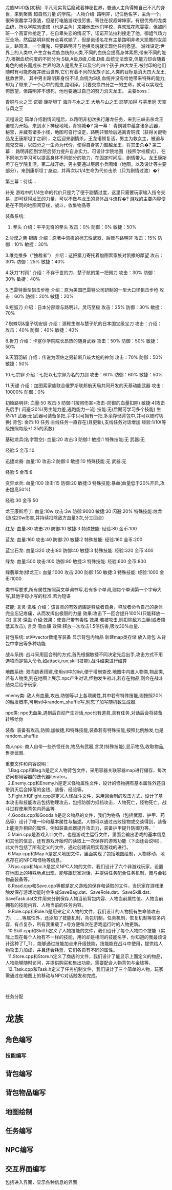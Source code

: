 龙族MUD版(初稿)
   平凡现实背后隐藏着神秘世界，普通人主角得知自己不凡的身世，来到聚集 超自然力量 的学院。
人物介绍:
路明非，记住他名字，主角一个。很笨很蠢学习很渣，但是打电脑游戏很厉害。寄住在叔叔婶婶家。有很优秀的龙类血统，所以学院派诺诺（也是主角）来接他去他们学校，喜欢班花陈雯雯，但被同班一个高富帅抢走了，在自卑失恋的情况下，诺诺开法拉利接走了他，御姐气场力压全场，然后路明非就有点喜欢她了，但是诺诺名花有主是路明非老大凯撒的女朋友。路鸣泽，一个魔鬼，只要路明非与他换灵魂就实现他任何愿望。
游戏设定:世界上的人类中,产生含有龙族血统的人类,不同的血统会提高身体素质,带来不同的能力.根据血统纯度的不同分为:S级,A级,B级,C级,D级.血统无法改变,但能力却会随着角色的成长而成长.世界的敌人是黑龙王以及它的四个孩子,四大龙王.被封印的他们随时有可能苏醒并统治世界,它们有着不同的龙族子民,人类的目标是消灭四大龙王,拯救世界。
其中男主路明非身份不详,血统为S级,血统并没有给他带来特殊的能力,却为了带来了一个心中的魔鬼,路明泽。只要交换四分之一的生命，就可以实现任何愿望。但路明非不想死，他也要通过自己的努力消灭龙王。
主要boss：

青铜与火之王 诺顿 康斯坦丁
海洋与水之王
大地与山之王 耶梦加得 与芬里厄
天空与风之王

流程设定
简单介绍剧情流程后，以路明非初次执行屠龙任务，来到三峡击杀龙王诺顿为开始，来到水下神秘地域，青铜城�?
第一幕：
青铜城中蕴含诸多武器，秘宝，并藏有诸多小怪，地图可自行设定，路明非冒险后逃离青铜城（获得关键物品龙王康斯坦丁之卵），之后迎来剧情杀，王龙诺顿复活，男主为救女主，被迫与魔鬼交易，以四分之一生命为代价，使得自身实力超越龙王，将其击杀�?
第二幕：
路明非回到学院后努力提升自身实力。可设计学院地图（按照学校模式），在不同地方学习可以提高身体不同部分的能力，在固定时间后，剧情带入。龙王康斯坦丁在学院复活，第二战开始，男主要通过层层小兵围堵（地图，以及设计等主要部分），来到康斯坦丁身边，并再次以1/4生命为代价击杀（只为剧情过渡）�?

第三幕：待续...

补充
  游戏中的1/4生命的代价只是为了便于剧情过度，这里只需要玩家输入指令交易，即可获得龙王的力量，可以不做与龙王的具体战斗流程�?
  游戏的主要内容便是在不同的地图间穿梭，战斗，收集物品等

 
装备系统:

1.	拳头
介绍：平平无奇的拳头
攻击：0%
防御：0%
敏捷：50%


2.沙漠之鹰·银版
介绍：原著中凯撒的标志性武器，后赠与路明非
攻击：15%
防御：10%
敏捷：30%

3.维克推多（“独裁者”）
介绍：这把猎刀寄托着加图索家族对凯撒的厚望
攻击：30%
防御：25%
敏捷：40%

4.妖刀“村雨”
介绍：不存于世的刀，楚子航的第一把佩刀
攻击：30%
防御：30%
敏捷：40%

5.巴雷特重型狙击步枪
介绍：原为美国巴雷特公司研制的一型大口径狙击步枪
攻击：60%
防御：20%
敏捷：20%

6.短弧刀
介绍：日本分部赠与路明非，灵巧至极
攻击：25%
防御：30%
敏捷：70%

7.蜘蛛切&童子切安钢
介绍：源稚生赠与楚子航的日本国宝级宝刀
攻击：介绍：
攻击：40%
防御：40%
敏捷：40%

8.折刀
介绍：卡塞尔学院院长昂热的随身武器
攻击：50%
防御：50%
敏捷：50%

9.天羽羽斩
介绍：传说为须佐之男斩断八岐大蛇的神剑
攻击：70%
防御：50%
敏捷：50%

10.七宗罪
介绍：七把以七宗罪为名的刀剑
攻击：60%
防御：60%
敏捷：50%

11.天谴
介绍：加图索家族联合俄罗斯联邦航天局共同开发的天基动能武器
攻击：10000%
防御：0%


初始路明非:
血量:50
攻击:5
防御:1(按照伤害=攻击-防御的血量扣除)
敏捷:4(攻击先后手)
闪避:20%(男主能力差,逃跑能力一流)
技能:无(后期可学习多个技能)
生命:1/1
武器:无(武器可装备多把,手中只可拥有一把,多余存储背包中,并可以随时切换)
背包:
金币:10
任务:主线任务一直存在(且更新),支线任务对话增加
经验:1/10(等级按照每级*1.25的系数)



基础龙兵(名字暂空):
血量:20
攻击:3
防御:1
敏捷:1
特殊技能:无
武器:无

经验:5
金币:10



迅捷龙裔:
血量:10
攻击:2
防御:0
敏捷:10
特殊技能:无
武器:无

经验:5
金币:8



变异龙兵:
血量:100
攻击:15
防御:20
敏捷:3
特殊技能:暴血(血量低于20%开启,攻击提高50%)

经验:30
金币:50



龙王康斯坦丁:
血量:10w
攻击:3w
防御:9000
敏捷:30
闪避:20%
特殊技能:烛龙(造成20w伤害,并持续扣除敌方血量3次,分三回合)




红龙:
血量:80
攻击:20
防御:10
敏捷:3
特殊技能:
经验:80
金币:100




蓝龙:
血量:160
攻击:40
防御:20
敏捷:2
特殊技能:
经验:160
金币:200



蓝宝石龙:
血量:320
攻击:80
防御:40
敏捷:3
特殊技能:
经验:320
金币:400



绿龙:
血量:500
攻击:100
防御:80
敏捷:3
特殊技能:
经验:600
金币:800




绿翡翠龙(绿龙王):
血量:1000
攻击:200
防御:150
敏捷:3
特殊技能:
经验:1000
金币:1000




类书写要求,所有属性按照英文单词书写,若有多个单词,则每个单词第一个字母大写,其他字母小写的标准,若为短语

技能:
言灵·鬼胜 介绍：该言灵的有效范围是释放者自身，释放者命令自己的身体完全忘记疼痛，从而发挥出极限的力量
效果:攻击下一回合提升100%(只能释放一次)
言灵·深血 介绍:效果：使自己带有毒性 
效果:若被攻击,则扣除敌方血量(或者降低其攻击),
言灵·吸血镰 
效果:释放一次攻击1.5倍伤害,吸收30%血量.

背包系统:
stl中vector数组写装备
显示背包内物品 新建map类存储
放入背包
从背包中拿出等多种功能

战斗系统:
战斗采用回合制的方式,首先根据敏捷不同决定先后出手,攻击方式不用选项而是输入命令,如attack,run,skill(技能).战斗结束进行结算


地图系统:
双向链表搭建,使用stl中的list,便于增删查改.地图中内置人物类,物品类,若有人物类,则在地图上展示.npc产生对话,怪物发生战斗,若存在物品,则会在战斗结束后给予玩家.

enemy类:
敌人有血量,攻击,防御等以上各项属性,其中若有特殊技能,则按照20%的触发概率,可用stl中random_shuffle写,别忘了加<ctime>写随机数生成器.

npc类:
npc无血条,遇到后自动产生对话,npc也有道具,具有任务,对话后会将装备转移给你

装备:
装备有攻击,防御,加敏捷,和特殊技能,装备若有特殊技能,按照比例触发,也是random_shuffle

商人npc:
商人自带一些杀怪任务,物品有武器,言灵(特殊技能),显示物品,收取物品,售卖武器.


重要文件和内容说明：<br>
    1.Bag.cpp和Bag.h是定义人物背包文件，采用容器关联容器map进行储存，每次访问都用容器的迭代器iterator。<br>
    2.Enemy.cpp和Enemy.h是定义怪物属性文件，设计的怪物拥有基本属性外还自带消灭后会掉落的金钱、装备、经验等。<br>
    3.Fight.h和Fight.cpp是定义人怪战斗文件，采用回合制的攻击方式，设计了基本攻击和技能攻击包括物理攻击，包括防御力抵挡攻击，人物死亡，怪物死亡，战斗过程使用背包内药品等<br>
    4.Goods.cpp和Goods.h是定义物品的文件，我们为物品（包括武器、护甲、药品等）设计了唯一ID和基本属性与描述。人物可以通过击败怪物或交谈得到，装备上能提升相应的属性，例如装备武器提升攻击力，装备护甲提升防御力等。'<br>
    5.Main.cpp是游戏入口文件，也是游戏主运行文件，里面会输出游戏的基本信息和其他的信息，还有游戏开始时的读取上一次保存的游戏功能（下面还会说明），此文件包括了所有定义的文件，通过创建调用实现游戏的进行。<br>
    6.Map.cpp和Map.h是定义地图文件，里面实现了包括地图绘制，人物移动，地点存在的NPC和怪物等信息。<br>
    7.Npc.cpp和Npc.h是定义NPC人物的文件，我们设计了六个非游戏玩家，设置在地图上的特殊地点出现，能够跟玩家对话，并提供任务配合任务机制，赠与金钱物品装备等。'<br>
    8.Read.cpp和Save.cpp等都是定义游戏的保存和读取的文件，当玩家在游戏里触发保存游戏功能时会生成SaveBag.dat、SaveRole.dat、SaveSkill.dat、SaveTask.dat文件用来分别保存人物当前背包内容、人物当前属性值、人物当前拥有的技能内容、人物当前的任务内容。<br>
    9.Role.cpp和Role.h是用来定义人物的文件，我们设计的人物拥有生命值攻击力、......等属性外，还添加了技能机制，背包机制，任务机制，恢复机制等较多内容，有点复杂，所有我重载了=号方便每次在游戏运行时的人物更新。<br>
    10.Skill.cpp和Skill.h定义了人物技能的文件，我们设计了每个人物四个技能（实际上现在每个人物有不一样的技能，用的却是相同的技能名字，你知道的我最烦设计这种了T_T），能够通过技能加点来升级技能，技能能在战斗中使用，提供给人物攻击力加成，并且还会耗蓝，它们各自有不同的属性。<br>
    11.Store.cpp和Store.h定义了商店的文件，我们设计了能显示上面定义的物品，人物能够随时访问，并提供购买和售出功能，需要配合人物背包与金钱等。<br>
    12.Task.cpp和Task.h定义了任务机制文件，我们设计了三个简单的人物，玩家需通过在地图上的移动与NPC对话触发和完成。<br>


<br>

任务分配

# 龙族

## 角色编写

### 技能编写

## 背包编写

## 背包物品编写

## 地图绘制

## 任务编写

## NPC编写

## 交互界面编写

包括进入界面，显示各种信息的界面

